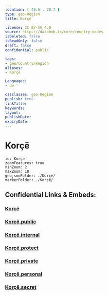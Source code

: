 ```yaml
---
location: [ 40.6 , 20.7 ] 
type: geo-Region
title: Korçë

license: CC BY-SA 4.0
source: https://datahub.io/core/country-codes
isDeleted: false
isReadOnly: false
draft: false
confidential: public

tags:
- geo/Country/Region
aliases:
- Korçë

Languages:
- de

cssclasses: geo-Region
publish: true
linkTitle: 
keywords: 
layout: 
publishDate: 
expiryDate: 
---
```


# Korçë

```leaflet
id: Korçë
zoomFeatures: true 
minZoom: 2 
maxZoom: 18
geojsonFolder: ./Korçë/
markerFolder: ./Korçë/
```


## Confidential Links & Embeds: 

### [Korçë](/_Standards/Earth/Continent/Europe/Europe~South/Albania/Counties~Albania/Korçë.md) 

### [Korçë.public](/_public/Earth/Continent/Europe/Europe~South/Albania/Counties~Albania/Korçë.public.md) 

### [Korçë.internal](/_internal/Earth/Continent/Europe/Europe~South/Albania/Counties~Albania/Korçë.internal.md) 

### [Korçë.protect](/_protect/Earth/Continent/Europe/Europe~South/Albania/Counties~Albania/Korçë.protect.md) 

### [Korçë.private](/_private/Earth/Continent/Europe/Europe~South/Albania/Counties~Albania/Korçë.private.md) 

### [Korçë.personal](/_personal/Earth/Continent/Europe/Europe~South/Albania/Counties~Albania/Korçë.personal.md) 

### [Korçë.secret](/_secret/Earth/Continent/Europe/Europe~South/Albania/Counties~Albania/Korçë.secret.md)

